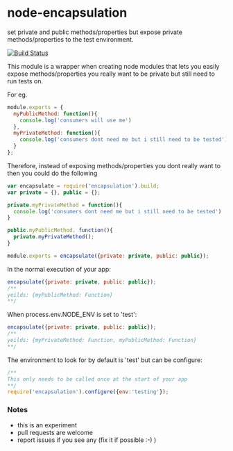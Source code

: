 # node-encapsulation
set private and public methods/properties but expose private methods/properties to the test environment.

[![Build Status](https://travis-ci.org/lwhiteley/node-encapsulation.svg?branch=master)](https://travis-ci.org/lwhiteley/node-encapsulation)

This module is a wrapper when creating node modules that lets you easily expose methods/properties you really want to be private but still need to run tests on.

For eg.

```js
module.exports = {
  myPublicMethod: function(){
    console.log('consumers will use me')
  },
  myPrivateMethod: function(){
    console.log('consumers dont need me but i still need to be tested')
  }
};
```

Therefore, instead of exposing methods/properties you dont really want to then you could do the following

```js
var encapsulate = require('encapsulation').build;
var private = {}, public = {};

private.myPrivateMethod = function(){
  console.log('consumers dont need me but i still need to be tested')
}

public.myPublicMethod. function(){
  private.myPrivateMethod();
}

module.exports = encapsulate({private: private, public: public});
```

In the normal execution of your app:

```js
encapsulate({private: private, public: public});
/**
yeilds: {myPublicMethod: Function}
**/
```

When process.env.NODE_ENV is set to 'test':

```js
encapsulate({private: private, public: public});
/**
yeilds: {myPrivateMethod: Function, myPublicMethod: Function}
**/
```

The environment to look for by default is 'test' but can be configure:
```js
/**
This only needs to be called once at the start of your app
**/
require('encapsulation').configure({env:'testing'});

```

### Notes
- this is an experiment
- pull requests are welcome
- report issues if you see any (fix it if possible :-) )
